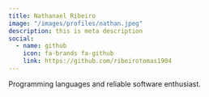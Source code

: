```yaml
---
title: Nathanael Ribeiro
image: "/images/profiles/nathan.jpeg"
description: this is meta description
social:
  - name: github
    icon: fa-brands fa-github
    link: https://github.com/ribeirotomas1904
---
```


Programming languages and reliable software enthusiast.
